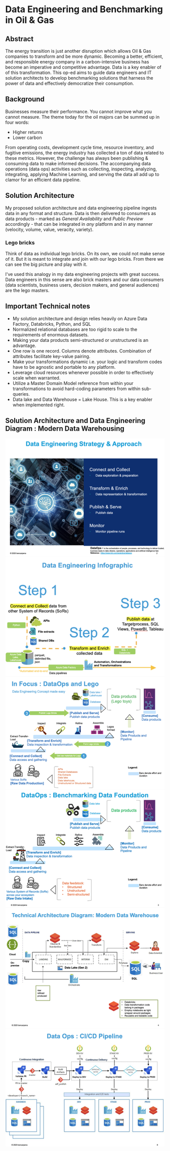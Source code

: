 # Data Engineering and Benchmarking in Oil & Gas

## Abstract
The energy transition is just another disruption which allows Oil & Gas companies to transform and be more dynamic. Becoming a better, efficient, and responsible energy company in a carbon-intensive business has become an imperative and competitive advantage. Data is a key enabler of of this transformation. This op-ed aims to guide data engineers and IT solution architects to develop benchmarking solutions that harness the power of data and effectively democratize their consumption.

## Background
Businesses measure their performance. You cannot improve what you cannot measure. The theme today for the oil majors can be summed up in four words:
- Higher returns
- Lower carbon

From operating costs, development cycle time, resource inventory, and fugitive emissions, the energy industry has collected a ton of data related to these metrics. However, the challenge has always been publishing & consuming data to make informed decisions. The accompanying data operations (data ops) activities such as collecting, inspecting, analyzing, integrating, applying Machine Learning, and serving the data all add up to clamor for an efficient data pipeline. 

## Solution Architecture
My proposed solution architecture and data engineering pipeline ingests data in any format and structure. Data is then delivered to consumers as data products - marked as *General Availability* and *Public Preview* accordingly - that can be integrated in *any* platform and in any manner (velocity, volume, value, veracity, variety).

### Lego bricks
Think of data as individual lego bricks. On its own, we could not make sense of it. But it is meant to integrate and join with our lego bricks. From there we can see the big picture and play with it.

I've used this analogy in my data engineering projects with great success. Data engineers in this sense are also brick masters and our data consumers (data scientists, business users, decision makers, and general audiences) are the lego masters. 


## Important Technical notes
- My solution architecture and design relies heavily on Azure Data Factory, Databricks, Python, and SQL
- Normalized relational databases are too rigid to scale to the requirements of enormous datasets.
- Making your data products semi-structured or unstructured is an advantage.
- One row is one record. Columns denote attributes. Combination of attributes facilitate key-value pairing.
- Make your transformations dynamic i.e. your logic and transform codes have to be agnostic and portable to any platform.
- Leverage cloud resources whenever possible in order to effectively scale when warranted.
- Utilize a Master Domain Model reference from within your transformations to avoid hard-coding parameters from within sub-queries.
- Data lake and Data Warehouse = Lake House. This is a key enabler when implemented right.


## Solution Architecture and Data Engineering Diagram : Modern Data Warehousing
![Strategy and Approach](https://github.com/bencarpena/dataengineering/blob/main/.attachments/strategy-approach.png)
![Data Engineering Infographic](https://github.com/bencarpena/dataengineering/blob/main/.attachments/data_engineering_infograph.png)
![Data and Lego analogy](https://github.com/bencarpena/dataengineering/blob/main/.attachments/dataops_lego.png)
![Solution Architecture and Data Pipeline](https://github.com/bencarpena/dataengineering/blob/main/.attachments/modern-data-warehouse-dataops.png)
![Technical Component Diagram](https://github.com/bencarpena/dataengineering/blob/main/.attachments/tech_diagram.png)
![CI/CD Pipeline](https://github.com/bencarpena/dataengineering/blob/main/.attachments/dataops_cicd.png)

